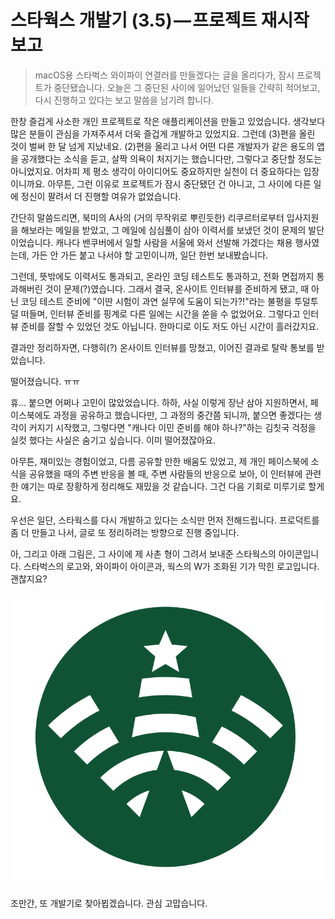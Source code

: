 # 스타웍스 개발기 (3.5) — 프로젝트 재시작 보고

> macOS용 스타벅스 와이파이 연결러를 만들겠다는 글을 올리다가, 잠시 프로젝트가 중단됐습니다. 오늘은 그 중단된 사이에 일어났던 일들을 간략히 적어보고, 다시 진행하고 있다는 보고 말씀을 남기려 합니다.

한창 즐겁게 사소한 개인 프로젝트로 작은 애플리케이션을 만들고 있었습니다. 생각보다 많은 분들이 관심을 가져주셔서 더욱 즐겁게 개발하고 있었지요. 그런데 (3)편을 올린 것이 벌써 한 달 넘게 지났네요. (2)편을 올리고 나서 어떤 다른 개발자가 같은 용도의 앱을 공개했다는 소식을 듣고, 살짝 의욕이 처지기는 했습니다만, 그렇다고 중단할 정도는 아니었지요. 어차피 제 평소 생각이 아이디어도 중요하지만 실천이 더 중요하다는 입장이니까요. 아무튼, 그런 이유로 프로젝트가 잠시 중단됐던 건 아니고, 그 사이에 다른 일에 정신이 팔려서 더 진행할 여유가 없었습니다.

간단히 말씀드리면, 북미의 A사의 (거의 무작위로 뿌린듯한) 리쿠르터로부터 입사지원을 해보라는 메일을 받았고, 그 메일에 심심풀이 삼아 이력서를 보냈던 것이 문제의 발단이었습니다. 캐나다 밴쿠버에서 일할 사람을 서울에 와서 선발해 가겠다는 채용 행사였는데, 가든 안 가든 붙고 나서야 할 고민이니까, 일단 한번 보내봤습니다.

그런데, 뜻밖에도 이력서도 통과되고, 온라인 코딩 테스트도 통과하고, 전화 면접까지 통과해버린 것이 문제(?)였습니다. 그래서 결국, 온사이트 인터뷰를 준비하게 됐고, 때 아닌 코딩 테스트 준비에 "이딴 시험이 과연 실무에 도움이 되는가?!"라는 불평을 투덜투덜 떠들며, 인터뷰 준비를 핑계로 다른 일에는 시간을 쏟을 수 없었어요. 그렇다고 인터뷰 준비를 잘할 수 있었던 것도 아닙니다. 한마디로 이도 저도 아닌 시간이 흘러갔지요.

결과만 정리하자면, 다행히(?) 온사이트 인터뷰를 망쳤고, 이어진 결과로 탈락 통보를 받았습니다.

떨어졌습니다. ㅠㅠ

휴... 붙으면 어쩌나 고민이 많았었습니다. 하하, 사실 이렇게 장난 삼아 지원하면서, 페이스북에도 과정을 공유하고 했습니다만, 그 과정의 중간쯤 되니까, 붙으면 좋겠다는 생각이 커지기 시작했고, 그렇다면 "캐나다 이민 준비를 해야 하나?"하는 김칫국 걱정을 실컷 했다는 사실은 숨기고 싶습니다. 이미 떨어졌잖아요.

아무튼, 재미있는 경험이었고, 다름 공유할 만한 배움도 있었고, 제 개인 페이스북에 소식을 공유했을 때의 주변 반응을 볼 때, 주변 사람들의 반응으로 보아, 이 인터뷰에 관련한 얘기는 따로 장황하게 정리해도 재밌을 것 같습니다. 그건 다음 기회로 미루기로 할게요.

우선은 일단, 스타웍스를 다시 개발하고 있다는 소식만 먼저 전해드립니다. 프로덕트를 좀 더 만들고 나서, 글로 또 정리하려는 방향으로 진행 중입니다.

아, 그리고 아래 그림은, 그 사이에 제 사촌 형이 그려서 보내준 스타웍스의 아이콘입니다. 스타벅스의 로고와, 와이파이 아이콘과, 웍스의 W가 조화된 기가 막힌 로고입니다. 괜찮지요?

![](starworks/starworks-logo.png)

조만간, 또 개발기로 찾아뵙겠습니다. 관심 고맙습니다.
